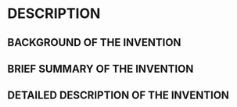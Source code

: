 # DESCRIPTION

## BACKGROUND OF THE INVENTION

## BRIEF SUMMARY OF THE INVENTION

## DETAILED DESCRIPTION OF THE INVENTION

